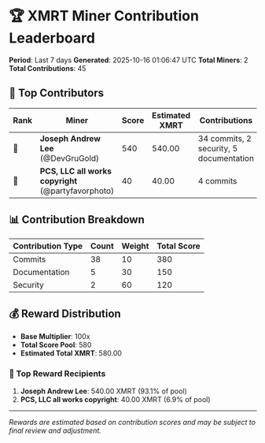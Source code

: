# 🏆 XMRT Miner Contribution Leaderboard

**Period**: Last 7 days
**Generated**: 2025-10-16 01:06:47 UTC
**Total Miners**: 2
**Total Contributions**: 45

## 🥇 Top Contributors

| Rank | Miner | Score | Estimated XMRT | Contributions |
|------|-------|-------|----------------|---------------|
| 🥇 | **Joseph Andrew Lee** (@DevGruGold) | 540 | 540.00 | 34 commits, 2 security, 5 documentation |
| 🥈 | **PCS, LLC all works copyright** (@partyfavorphoto) | 40 | 40.00 | 4 commits |

## 📊 Contribution Breakdown

| Contribution Type | Count | Weight | Total Score |
|-------------------|-------|--------|-------------|
| Commits | 38 | 10 | 380 |
| Documentation | 5 | 30 | 150 |
| Security | 2 | 60 | 120 |

## 💰 Reward Distribution

- **Base Multiplier**: 100x
- **Total Score Pool**: 580
- **Estimated Total XMRT**: 580.00

### 🎯 Top Reward Recipients
1. **Joseph Andrew Lee**: 540.00 XMRT (93.1% of pool)
2. **PCS, LLC all works copyright**: 40.00 XMRT (6.9% of pool)

---
*Rewards are estimated based on contribution scores and may be subject to final review and adjustment.*